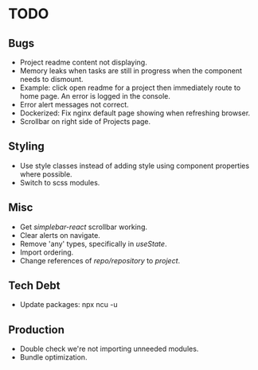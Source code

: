 # TODO

## Bugs

- Project readme content not displaying.
- Memory leaks when tasks are still in progress when the component needs to dismount.
- Example: click open readme for a project then immediately route to home page. An error is logged in the console.
- Error alert messages not correct.
- Dockerized: Fix nginx default page showing when refreshing browser.
- Scrollbar on right side of Projects page.

## Styling

- Use style classes instead of adding style using component properties where possible.
- Switch to scss modules.

## Misc

- Get _simplebar-react_ scrollbar working.
- Clear alerts on navigate.
- Remove 'any' types, specifically in _useState_.
- Import ordering.
- Change references of _repo/repository_ to _project_.

## Tech Debt

- Update packages: npx ncu -u

## Production

- Double check we're not importing unneeded modules.
- Bundle optimization.
